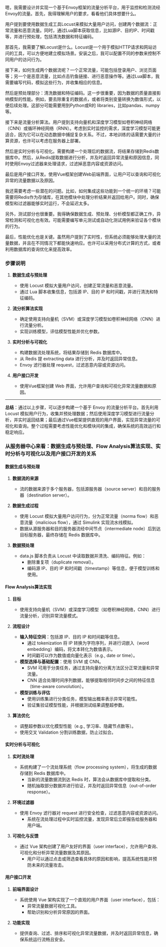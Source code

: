 <think>
嗯，我需要设计并实现一个基于Envoy框架的流量分析平台，用于监控和检测流经Envoy的流量。首先，我得理解用户的要求，看看他们具体想要什么。

用户提到要使用数据生成工具Locust来模拟大量用户访问，创建两个数据流：正常流量和恶意流量。同时，通过Lua脚本获取信息，比如源IP、目的IP、时间戳等，并进行预处理，包括清洗数据和特征编码。

那首先，我需要了解Locust是什么。Locust是一个用于模拟HTTP请求和网站访问的工具，可以方便地建立模拟场景。安装之后，我可以配置不同的参数来控制不同用户的访问行为。

接下来，如何生成两个数据流呢？一个正常流量，可能包括登录用户、浏览页面等；另一个是恶意流量，比如点击钓鱼链接、进行恶意操作等。通过Lua脚本，我需要编写代码，模拟这些行为，并收集相应的信息。

然后是预处理部分：清洗数据和特征编码。这一步很重要，因为数据的质量直接影响模型的性能。例如，要去除重复的数据点，或者将类别变量转换为数值形式，以便后续处理。这部分可能需要用到Python或R的 libraries，比如pandas、numpy等。

接下来是流量分析算法。用户提到支持向量机和深度学习模型如卷积神经网络（CNN）或循环神经网络（RNN）。考虑到实时监控的需求，深度学习模型可能更适合，因为它可以在动态数据中捕捉复杂关系。不过，本地训练的话需要大量的计算资源，也许可以考虑在服务器上部署。

然后是实时分析与可视化。需要构建一个处理后的数据流，将结果存储到Redis数据库中。然后，从Redis提取数据进行分析，并及时返回异常流量和原因信息，同时使用Envoy过滤器来处理请求，过滤掉恶意内容或资源访问。

最后是用户接口开发。使用Vue框架创建Web前端界面，让用户可以查询和可视化异常的流量数据以及原因。

我还需要考虑一些潜在的问题。比如，如何集成这些功能到一个统一的环境？可能需要将Redis作为存储库，在其他模块中处理分析结果并返回给用户。同时，确保模型和过滤器能够实时运行，不会延迟太多。

另外，测试部分也很重要。我得确保数据生成、预处理、分析模型都正确工作，异常检测和可视化也有效。可能需要编写单元测试或自动化测试用例来验证各个模块的行为。

最后，性能优化也是关键。虽然用户提到了实时性，但系统必须能够处理大量的流量数据，并且在不同情况下都能快速响应。也许可以采用分布式计算的方式，或者利用数据库的查询优化来提高效率。
</think>

### 步骤说明

1. **数据生成与预处理**
   - 使用 Locust 模拟大量用户访问，创建正常流量和恶意流量。
   - 通过 Lua 脚本收集信息，包括源 IP、目的 IP 和时间戳，并进行清洗和特征编码。

2. **流分析算法实现**
   - 确定使用支持向量机（SVM）或深度学习模型如卷积神经网络（CNN）进行流量分析。
   - 实现训练模型，评估模型性能并优化参数。

3. **实时分析与可视化**
   - 构建数据流处理系统，将结果存储到 Redis 数据库中。
   - 从 Redis 提 extracting data 进行分析，并及时返回异常信息。
   - Envoy 滤行器处理 request，过滤恶意内容或资源访问。

4. **用户接口开发**
   - 使用Vue框架创建 Web 界面，允许用户查询和可视化异常流量数据和原因。

---

**总结**：通过以上步骤，可以逐步构建一个基于 Envoy 的流量分析平台。首先利用 Locust 模拟用户行为，收集并预处理数据；然后使用深度学习模型进行流量分析，并实时返回结果；最后通过Vue框架提供直观的用户界面，实现异常流量的可视化和查询。整个过程需要考虑性能优化和模块间的集成，确保系统的高效运行和稳定响应。




### 从服务器中心来看：数据生成与预处理、Flow Analysis算法实现、实时分析与可视化以及用户接口开发的关系

#### 数据生成与预处理
1. **数据流的来源**  
   - 流的数据来源于多个服务器，包括源服务器（source server）和目的服务器（destination server）。  
   
2. **数据生成过程**  
   - 使用 Locust 模拟大量用户访问行为，分为正常流量（norma flow）和恶意流量（malicious flow），通过 Simulink 实现流水线模拟。  
   - 数据从源服务器和目的服务器流经中间节点（intermediate node）后到达目标服务器，最终存储在 Redis 数据库中。  
   
3. **数据预处理**  
   - data.js 脚本负责从 Locust 中读取数据并清洗、编码特征。例如：
     - 删除重复项（duplicate removal）。  
     - 编码源 IP、目的 IP 和时间戳（timestamp）等信息，便于模型训练和使用。  

#### Flow Analysis算法实现
1. **目标**  
   - 使用支持向量机（SVM）或深度学习模型（如卷积神经网络，CNN）进行流量分析，识别异常流量模式。  

2. **流程设计**  
   - **输入特征空间**：包括源 IP、目的 IP 和时间戳等信息。  
     - 通过 tokenization 将 IP 转换为字符序列，并进行词嵌入（word embedding）编码，将文本转化为数值表示。  
     - 时间戳可以作为数值或向量化表示（e.g., date or time）。  
   - **模型选择与基础配置**：使用 SVM 或 CNN。  
     - SVM 可用于分类任务，通过支持向量的分离方法区分正常流量和异常流量。  
     - CNN 适合处理时间序列数据，能够提取相邻时间步之间的特征信息（time-aware convolution）。  
   - **模型训练与评估**  
     - 使用训练集进行分类任务，模型输出概率表示异常可能性。  
     - 验证集验证模型性能，并根据测试结果调整超参数。  

3. **算法优化**
   - 调整超参数以优化模型性能（e.g., 学习率、隐藏节点数等）。  
   - 使用交叉 Validation 分割训练数据，防止过拟合。  

#### 实时分析与可视化
1. **实时流处理**  
   - 系统构建了一个流处理系统（flow processing system），将生成的数据存储到 Redis 数据库中。  
     - 当新的流量数据流到达 Redis 时，算法会从数据库中提取和分类。  
     - 随机抽取部分数据并进行验证，并及时返回异常信息（out-of-order response）。  

2. **环境过滤器**  
   - 使用 Envoy 滤行器对 request 进行安全检查，过滤恶意内容或资源访问。  
     - 系统在流处理过程中实时监控流量，发现异常后立即报告给服务器和用户端。

3. **可视化与反馈**
   - 通过 Vue 架构创建了用户友好的界面（user interface），允许用户查询、可视化和分析异常流量数据及其原因。  
     - 用户可以通过点击或筛选查看具体的原因和影响，提高系统性能并预防未来的流量攻击。  

#### 用户接口开发
1. **前端界面设计**  
   - 系统使用 Vue 架构实现了一个直观的用户界面（user interface），包括：
     - 异常流量数据可视化工具。  
     - 帮助识别和分析异常原因的界面。  
   
2. **功能实现**
   - 提供查询、过滤、排序和可视化异常流量数据，并及时返回异常信息，确保系统运行流畅且安全。

